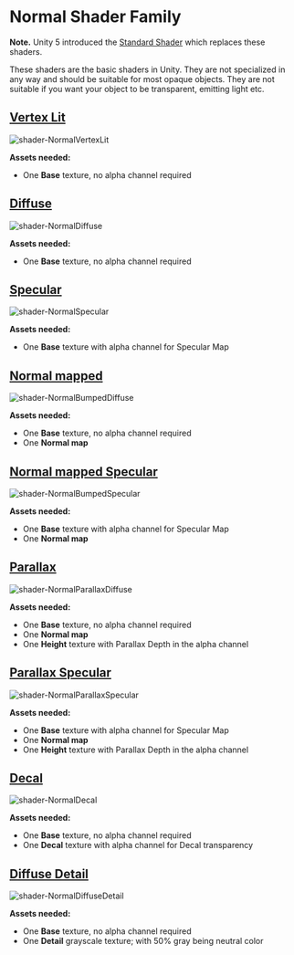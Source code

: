 Normal Shader Family
====================

**Note.** Unity 5 introduced the [Standard Shader](shader-StandardShader) which replaces these shaders.

These shaders are the basic shaders in Unity. They are not specialized in any way and should be suitable for most opaque objects. They are not suitable if you want your object to be transparent, emitting light etc. 

[Vertex Lit](shader-NormalVertexLit)
------------------------------------


![shader-NormalVertexLit](../uploads/Shaders/Thumb-NormalVertex.png)

**Assets needed:**

* One __Base__ texture, no alpha channel required


[Diffuse](shader-NormalDiffuse)
-------------------------------


![shader-NormalDiffuse](../uploads/Shaders/Thumb-NormalDiffuse.png)

**Assets needed:**

* One __Base__ texture, no alpha channel required


[Specular](shader-NormalSpecular)
---------------------------------


![shader-NormalSpecular](../uploads/Shaders/Thumb-NormalSpec.png)

**Assets needed:**

* One __Base__ texture with alpha channel for Specular Map


[Normal mapped](shader-NormalBumpedDiffuse)
-------------------------------------------


![shader-NormalBumpedDiffuse](../uploads/Shaders/Thumb-NormalBump.png)

**Assets needed:**

* One __Base__ texture, no alpha channel required
* One __Normal map__


[Normal mapped Specular](shader-NormalBumpedSpecular)
-----------------------------------------------------


![shader-NormalBumpedSpecular](../uploads/Shaders/Thumb-NormalBumpSpec.png)

**Assets needed:**

* One __Base__ texture with alpha channel for Specular Map
* One __Normal map__


[Parallax](shader-NormalParallaxDiffuse)
----------------------------------------


![shader-NormalParallaxDiffuse](../uploads/Shaders/Thumb-NormalParallaxBump.png)

**Assets needed:**

* One __Base__ texture, no alpha channel required
* One __Normal map__
* One __Height__ texture with Parallax Depth in the alpha channel


[Parallax Specular](shader-NormalParallaxSpecular)
--------------------------------------------------


![shader-NormalParallaxSpecular](../uploads/Shaders/Thumb-NormalParallaxBumpSpec.png)

**Assets needed:**

* One __Base__ texture with alpha channel for Specular Map
* One __Normal map__
* One __Height__ texture with Parallax Depth in the alpha channel


[Decal](shader-NormalDecal)
---------------------------


![shader-NormalDecal](../uploads/Shaders/Thumb-NormalDecal.png)

**Assets needed:**

* One __Base__ texture, no alpha channel required
* One __Decal__ texture with alpha channel for Decal transparency


[Diffuse Detail](shader-NormalDiffuseDetail)
--------------------------------------------


![shader-NormalDiffuseDetail](../uploads/Shaders/Thumb-NormalDiffuseDetail.png)

**Assets needed:**

* One __Base__ texture, no alpha channel required
* One __Detail__ grayscale texture; with 50% gray being neutral color
